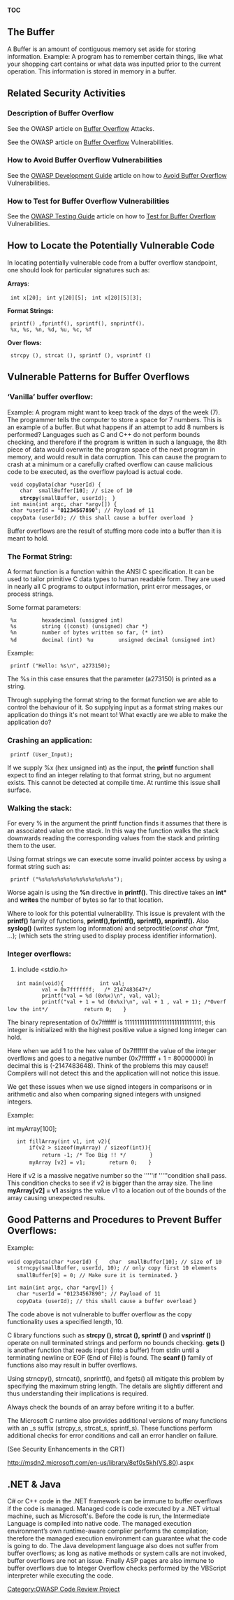 __TOC__

## The Buffer

A Buffer is an amount of contiguous memory set aside for storing
information. Example: A program has to remember certain things, like
what your shopping cart contains or what data was inputted prior to the
current operation. This information is stored in memory in a buffer.

## Related Security Activities

### Description of Buffer Overflow

See the OWASP article on [Buffer
Overflow](Buffer_overflow_attack "wikilink") Attacks.

See the OWASP article on [Buffer Overflow](Buffer_Overflow "wikilink")
Vulnerabilities.

### How to Avoid Buffer Overflow Vulnerabilities

See the [OWASP Development
Guide](:Category:OWASP_Guide_Project "wikilink") article on how to
[Avoid Buffer Overflow](Buffer_Overflows "wikilink") Vulnerabilities.

### How to Test for Buffer Overflow Vulnerabilities

See the [OWASP Testing
Guide](:Category:OWASP_Testing_Project "wikilink") article on how to
[Test for Buffer
Overflow](Testing_for_Buffer_Overflow_\(OWASP-DV-014\) "wikilink")
Vulnerabilities.

## How to Locate the Potentially Vulnerable Code

In locating potentially vulnerable code from a buffer overflow
standpoint, one should look for particular signatures such as:

**Arrays**:

` int x[20];`
` int y[20][5];`
` int x[20][5][3];`

**Format Strings:**

` printf() ,fprintf(), sprintf(), snprintf().`
` %x, %s, %n, %d, %u, %c, %f`

**Over flows:**

` strcpy (), strcat (), sprintf (), vsprintf ()`

## Vulnerable Patterns for Buffer Overflows

### ‘Vanilla’ buffer overflow:

Example: A program might want to keep track of the days of the week (7).
The programmer tells the computer to store a space for 7 numbers. This
is an example of a buffer. But what happens if an attempt to add 8
numbers is performed? Languages such as C and C++ do not perform bounds
checking, and therefore if the program is written in such a language,
the 8th piece of data would overwrite the program space of the next
program in memory, and would result in data corruption. This can cause
the program to crash at a minimum or a carefully crafted overflow can
cause malicious code to be executed, as the overflow payload is actual
code.

` void copyData(char *userId) {  `
`    char  smallBuffer[`**`10`**`]; // size of 10  `
`    `**`strcpy`**`(smallBuffer, userId);`
` }  `
` int main(int argc, char *argv[]) {  `
` char *userId = "`**`01234567890`**`"; // Payload of 11`
` copyData (userId); // this shall cause a buffer overload`
` }`

Buffer overflows are the result of stuffing more code into a buffer than
it is meant to hold.

### The Format String:

A format function is a function within the ANSI C specification. It can
be used to tailor primitive C data types to human readable form. They
are used in nearly all C programs to output information, print error
messages, or process strings.

Some format parameters:

` %x        hexadecimal (unsigned int)`
` %s        string ((const) (unsigned) char *)`
` %n        number of bytes written so far, (* int)`
` %d        decimal (int)`
` %u        unsigned decimal (unsigned int)`

Example:

` printf ("Hello: %s\n", a273150);`

The %s in this case ensures that the parameter (a273150) is printed as a
string.

Through supplying the format string to the format function we are able
to control the behaviour of it. So supplying input as a format string
makes our application do things it's not meant to\! What exactly are we
able to make the application do?

### Crashing an application:

` printf (User_Input);`

If we supply %x (hex unsigned int) as the input, the **printf** function
shall expect to find an integer relating to that format string, but no
argument exists. This cannot be detected at compile time. At runtime
this issue shall surface.

### Walking the stack:

For every % in the argument the printf function finds it assumes that
there is an associated value on the stack. In this way the function
walks the stack downwards reading the corresponding values from the
stack and printing them to the user.

Using format strings we can execute some invalid pointer access by using
a format string such as:

` printf ("%s%s%s%s%s%s%s%s%s%s%s%s");`

Worse again is using the **%n** directive in **printf()**. This
directive takes an **int\*** and **writes** the number of bytes so far
to that location.

Where to look for this potential vulnerability. This issue is prevalent
with the **printf()** family of functions, **printf(),fprintf(),
sprintf(), snprintf().** Also **syslog()** (writes system log
information) and setproctitle(*const char \*fmt*, *...*); (which sets
the string used to display process identifier information).

### Integer overflows:

1.  include \<stdio.h\>

`   int main(void){`
`           int val;`
`           val = 0x7fffffff;   /* 2147483647*/`
`           printf("val = %d (0x%x)\n", val, val);`
`           printf("val + 1 = %d (0x%x)\n", val + 1 , val + 1); /*Overflow the int*/`
`           return 0;`
`   }`

The binary representation of 0x7fffffff is
1111111111111111111111111111111; this integer is initialized with the
highest positive value a signed long integer can hold.

Here when we add 1 to the hex value of 0x7fffffff the value of the
integer overflows and goes to a negative number (0x7fffffff + 1 =
80000000) In decimal this is (-2147483648). Think of the problems this
may cause\!\! Compilers will not detect this and the application will
not notice this issue.

We get these issues when we use signed integers in comparisons or in
arithmetic and also when comparing signed integers with unsigned
integers.

Example:

int myArray\[100\];

`   int fillArray(int v1, int v2){`
`       if(v2 > sizeof(myArray) / sizeof(int)){`
`           return -1; /* Too Big !! */`
`       }`
`       myArray [v2] = v1;`
`       return 0;`
`   }`

Here if v2 is a massive negative number so the '''''if '''''condition
shall pass. This condition checks to see if v2 is bigger than the array
size. The line **myArray\[v2\] = v1** assigns the value v1 to a location
out of the bounds of the array causing unexpected results.

## Good Patterns and Procedures to Prevent Buffer Overflows:

Example:

`void copyData(char *userId) {`
`   char  smallBuffer[10]; // size of 10`
`   strncpy(smallBuffer, userId, 10); // only copy first 10 elements`
`   smallBuffer[9] = 0; // Make sure it is terminated.`
`}`

`int main(int argc, char *argv[]) {`
`   char *userId = "01234567890"; // Payload of 11`
`   copyData (userId); // this shall cause a buffer overload`
`}`

The code above is not vulnerable to buffer overflow as the copy
functionality uses a specified length, 10.

C library functions such as **strcpy (), strcat (), sprintf ()** and
**vsprintf ()** operate on null terminated strings and perform no bounds
checking. **gets ()** is another function that reads input (into a
buffer) from stdin until a terminating newline or EOF (End of File) is
found. The **scanf ()** family of functions also may result in buffer
overflows.

Using strncpy(), strncat(), snprintf(), and fgets() all mitigate this
problem by specifying the maximum string length. The details are
slightly different and thus understanding their implications is
required.

Always check the bounds of an array before writing it to a buffer.

The Microsoft C runtime also provides additional versions of many
functions with an _s suffix (strcpy_s, strcat_s, sprintf_s). These
functions perform additional checks for error conditions and call an
error handler on failure.

(See Security Enhancements in the CRT)

<http://msdn2.microsoft.com/en-us/library/8ef0s5kh(VS.80>).aspx

## .NET & Java

C\# or C++ code in the .NET framework can be immune to buffer overflows
if the code is managed. Managed code is code executed by a .NET virtual
machine, such as Microsoft's. Before the code is run, the Intermediate
Language is compiled into native code. The managed execution
environment’s own runtime-aware complier performs the compilation;
therefore the managed execution environment can guarantee what the code
is going to do. The Java development language also does not suffer from
buffer overflows; as long as native methods or system calls are not
invoked, buffer overflows are not an issue. Finally ASP pages are also
immune to buffer overflows due to Integer Overflow checks performed by
the VBScript interpreter while executing the code.

[Category:OWASP Code Review
Project](Category:OWASP_Code_Review_Project "wikilink")